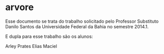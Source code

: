 arvore
======

Esse documento se trata do trabalho solicitado pelo Professor Substituto Danilo Santos da Universidade Federal da Bahia no semestre 2014.1.

E dupla para esse trabalho são os alunos:

Arley Prates
Elias Maciel

